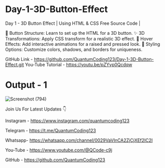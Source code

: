 # Day-1-3D-Button-Effect

Day 1 - 3D Button Effect | Using HTML & CSS Free Source Code |

🔧 Button Structure: Learn to set up the HTML for a 3D button.
✨ 3D Transformations: Apply CSS transform for a realistic 3D effect.
🎨 Hover Effects: Add interactive animations for a raised and pressed look.
🌈 Styling Options: Customize colors, shadows, and borders for uniqueness.

GitHub Link - https://github.com/QuantumCoding123/Day-1-3D-Button-Effect.git
You-Tube Tutorial - https://youtu.be/pZYvp0Qcdqw

# Output - 1

![Screenshot (794)](https://github.com/user-attachments/assets/90084566-a350-4951-80d4-c3b7cd7241d2)

Join Us For Latest Updates 👇

Instagram - https://www.instagram.com/quantumcoding123

Telegram - https://t.me/QuantumCoding123

Whatsapp- https://whatsapp.com/channel/0029VaVInCA2ZjCjXEf2IC2I

You-Tube - https://www.youtube.com/@QCode-c9j

GitHub - https://github.com/QuantumCoding123
